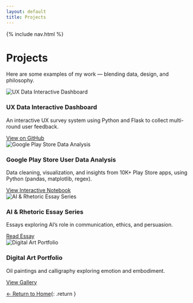 ```yaml
---
layout: default
title: Projects
---
```


{% include nav.html %}

#  Projects
Here are some examples of my work — blending data, design, and philosophy.

<div class="project-grid">

  <div class="project-card">
    <img src="https://images.pexels.com/photos/3183150/pexels-photo-3183150.jpeg?w=600" alt="UX Data Interactive Dashboard">
    <h3>UX Data Interactive Dashboard</h3>
    <p>An interactive UX survey system using Python and Flask to collect multi-round user feedback.</p>
    <a href="https://github.com/Ning-Shao/Delphi-UX-Tool" target="_blank">View on GitHub</a>
  </div>

  <div class="project-card">
    <img src="https://images.pexels.com/photos/3183150/pexels-photo-3183150.jpeg?w=600" alt="Google Play Store Data Analysis">
    <h3>Google Play Store User Data Analysis</h3>
    <p>Data cleaning, visualization, and insights from 10K+ Play Store apps, using Python (pandas, matplotlib, regex).</p>
    <a href="https://nbviewer.org/github/Ning-Shao/GooglePlay-Analysis/blob/main/ux_data_analysis.ipynb" target="_blank"> View Interactive Notebook</a>
  </div>

  <div class="project-card">
    <img src="https://images.pexels.com/photos/8386440/pexels-photo-8386440.jpeg?w=600" alt="AI & Rhetoric Essay Series">
    <h3>AI & Rhetoric Essay Series</h3>
    <p>Essays exploring AI’s role in communication, ethics, and persuasion.</p>
    <a href="#">Read Essay</a>
  </div>

  <div class="project-card">
    <img src="https://images.pexels.com/photos/1820770/pexels-photo-1820770.jpeg?w=600" alt="Digital Art Portfolio">
    <h3>Digital Art Portfolio</h3>
    <p>Oil paintings and calligraphy exploring emotion and embodiment.</p>
    <a href="#">View Gallery</a>
  </div>

</div>


[← Return to Home](/){: .return }
